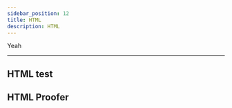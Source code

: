 ```yaml
---
sidebar_position: 12
title: HTML
description: HTML
---
```


Yeah

---

## HTML test

## HTML Proofer
